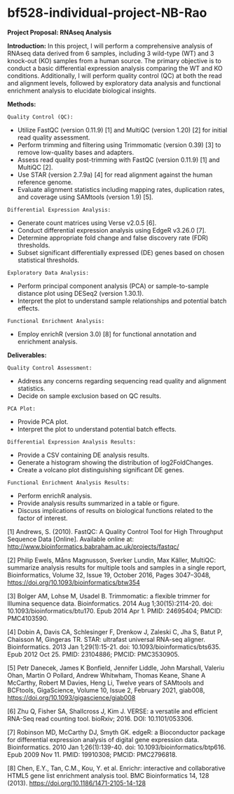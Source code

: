 # bf528-individual-project-NB-Rao

**Project Proposal: RNAseq Analysis**


**Introduction:** In this project, I will perform a comprehensive analysis of RNAseq data derived from 6 samples, including 3 wild-type (WT) and 3 knock-out (KO) samples from a human source. The primary objective is to conduct a basic differential expression analysis comparing the WT and KO conditions. Additionally, I will perform quality control (QC) at both the read and alignment levels, followed by exploratory data analysis and functional enrichment analysis to elucidate biological insights.


**Methods:**

`Quality Control (QC):`
- Utilize FastQC (version 0.11.9) [1] and MultiQC (version 1.20) [2] for initial read quality assessment.
- Perform trimming and filtering using Trimmomatic (version 0.39) [3] to remove low-quality bases and adapters. 
- Assess read quality post-trimming with FastQC (version 0.11.9) [1] and MultiQC [2].
- Use STAR (version 2.7.9a) [4] for read alignment against the human reference genome.
- Evaluate alignment statistics including mapping rates, duplication rates, and coverage using SAMtools (version 1.9) [5].

`Differential Expression Analysis:`
- Generate count matrices using Verse v2.0.5 [6].
- Conduct differential expression analysis using EdgeR v3.26.0 [7].
- Determine appropriate fold change and false discovery rate (FDR) thresholds.
- Subset significant differentially expressed (DE) genes based on chosen statistical thresholds.

`Exploratory Data Analysis:`
- Perform principal component analysis (PCA) or sample-to-sample distance plot using DESeq2 (version 1.30.1).
- Interpret the plot to understand sample relationships and potential batch effects.

`Functional Enrichment Analysis:`
- Employ enrichR (version 3.0) [8] for functional annotation and enrichment analysis.


**Deliverables:**

`Quality Control Assessment:`
- Address any concerns regarding sequencing read quality and alignment statistics.
- Decide on sample exclusion based on QC results.

`PCA Plot:`
- Provide PCA plot.
- Interpret the plot to understand potential batch effects.

`Differential Expression Analysis Results:`
- Provide a CSV containing DE analysis results.
- Generate a histogram showing the distribution of log2FoldChanges.
- Create a volcano plot distinguishing significant DE genes.

`Functional Enrichment Analysis Results:`
- Perform enrichR analysis.
- Provide analysis results summarized in a table or figure.
- Discuss implications of results on biological functions related to the factor of interest.



[1] Andrews, S. (2010). FastQC:  A Quality Control Tool for High Throughput Sequence Data [Online]. Available online at: http://www.bioinformatics.babraham.ac.uk/projects/fastqc/

[2] Philip Ewels, Måns Magnusson, Sverker Lundin, Max Käller, MultiQC: summarize analysis results for multiple tools and samples in a single report, Bioinformatics, Volume 32, Issue 19, October 2016, Pages 3047–3048, https://doi.org/10.1093/bioinformatics/btw354

[3] Bolger AM, Lohse M, Usadel B. Trimmomatic: a flexible trimmer for Illumina sequence data. Bioinformatics. 2014 Aug 1;30(15):2114-20. doi: 10.1093/bioinformatics/btu170. Epub 2014 Apr 1. PMID: 24695404; PMCID: PMC4103590.

[4] Dobin A, Davis CA, Schlesinger F, Drenkow J, Zaleski C, Jha S, Batut P, Chaisson M, Gingeras TR. STAR: ultrafast universal RNA-seq aligner. Bioinformatics. 2013 Jan 1;29(1):15-21. doi: 10.1093/bioinformatics/bts635. Epub 2012 Oct 25. PMID: 23104886; PMCID: PMC3530905.

[5] Petr Danecek, James K Bonfield, Jennifer Liddle, John Marshall, Valeriu Ohan, Martin O Pollard, Andrew Whitwham, Thomas Keane, Shane A McCarthy, Robert M Davies, Heng Li, Twelve years of SAMtools and BCFtools, GigaScience, Volume 10, Issue 2, February 2021, giab008, https://doi.org/10.1093/gigascience/giab008

[6] Zhu Q, Fisher SA, Shallcross J, Kim J. VERSE: a versatile and efficient RNA-Seq read counting tool. bioRxiv; 2016. DOI: 10.1101/053306.

[7] Robinson MD, McCarthy DJ, Smyth GK. edgeR: a Bioconductor package for differential expression analysis of digital gene expression data. Bioinformatics. 2010 Jan 1;26(1):139-40. doi: 10.1093/bioinformatics/btp616. Epub 2009 Nov 11. PMID: 19910308; PMCID: PMC2796818.

[8] Chen, E.Y., Tan, C.M., Kou, Y. et al. Enrichr: interactive and collaborative HTML5 gene list enrichment analysis tool. BMC Bioinformatics 14, 128 (2013). https://doi.org/10.1186/1471-2105-14-128
